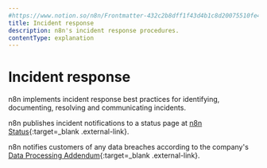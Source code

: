 ```yaml
---
#https://www.notion.so/n8n/Frontmatter-432c2b8dff1f43d4b1c8d20075510fe4
title: Incident response
description: n8n's incident response procedures.
contentType: explanation
---
```

<!-- vale off -->
# Incident response

n8n implements incident response best practices for identifying, documenting, resolving and communicating incidents. 

n8n publishes incident notifications to a status page at [n8n Status](https://status.n8n.cloud/){:target=_blank .external-link}.

n8n notifies customers of any data breaches according to the company's [Data Processing Addendum](https://n8n.io/legal/#data){:target=_blank .external-link}.
<!-- vale on -->
